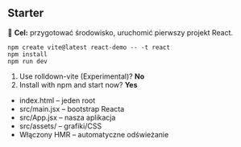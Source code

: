 ## Starter

🎯 **Cel:** przygotować środowisko, uruchomić pierwszy projekt React.

```shell
npm create vite@latest react-demo -- -t react
npm install
npm run dev
```

1. Use rolldown-vite (Experimental)? **No**
2. Install with npm and start now? **Yes**

- index.html – jeden root <div id="root">
- src/main.jsx – bootstrap Reacta
- src/App.jsx – nasza aplikacja
- src/assets/ – grafiki/CSS
- Włączony HMR – automatyczne odświeżanie
